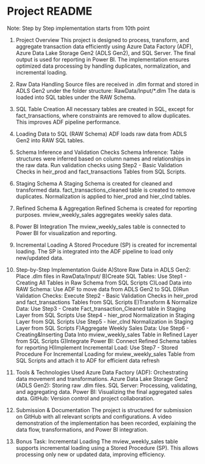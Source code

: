 # Project README

Note: Step by Step implementation starts from 10th point

1. Project Overview
		This project is designed to process, transform, and aggregate transaction data efficiently using Azure Data Factory (ADF), Azure Data Lake Storage Gen2 (ADLS Gen2), and SQL Server. The final output is used for reporting in Power BI. The implementation ensures optimized data processing by handling duplicates, normalization, and incremental loading.


2. Raw Data Handling
		Source files are received in .dlm format and stored in ADLS Gen2 under the folder structure: RawData/Input/*.dlm
		The data is loaded into SQL tables under the RAW Schema.


3. SQL Table Creation
		All necessary tables are created in SQL, except for fact_transactions, where constraints are removed to allow duplicates. This improves ADF pipeline performance.


4. Loading Data to SQL (RAW Schema)
		ADF loads raw data from ADLS Gen2 into RAW SQL tables.


5. Schema Inference and Validation Checks
		Schema Inference: Table structures were inferred based on column names and relationships in the raw data.
		Run validation checks using Step2 - Basic Validation Checks in heir_prod and fact_transactions Tables from SQL Scripts.


6. Staging Schema
		A Staging Schema is created for cleaned and transformed data.
		fact_transactions_cleaned table is created to remove duplicates.
		Normalization is applied to hier_prod and hier_clnd tables.


7. Refined Schema & Aggregation
		Refined Schema is created for reporting purposes.
		mview_weekly_sales aggregates weekly sales data.


8. Power BI Integration
		The mview_weekly_sales table is connected to Power BI for visualization and reporting.


9. Incremental Loading
		A Stored Procedure (SP) is created for incremental loading.
		The SP is integrated into the ADF pipeline to load only new/updated data.


10. Step-by-Step Implementation Guide
		A)Store Raw Data in ADLS Gen2: Place .dlm files in RawData/Input/
		B)Create SQL Tables: Use Step1 - Creating All Tables in Raw Schema from SQL Scripts
		C)Load Data into RAW Schema: Use ADF to move data from ADLS Gen2 to SQL
		D)Run Validation Checks: Execute Step2 - Basic Validation Checks in heir_prod and fact_transactions Tables from SQL Scripts
		E)Transform & Normalize Data: 
			Use Step3 - Create Fact_transaction_Cleaned table in Staging Layer from SQL Scripts
			Use Step4 - hier_prod Normalization in Staging Layer from SQL Scripts
			Use Step5 - hier_clnd Normalization in Staging Layer from SQL Scripts
		F)Aggregate Weekly Sales Data:
			Use Step6 - Creating&Inserting Data Into mview_weekly_sales Table in Refined Layer from SQL Scripts
		G)Integrate Power BI: Connect Refined Schema tables for reporting
		H)Implement Incremental Load:
			Use Step7 - Stored Procedure For Incremental Loading for mview_weekly_sales Table from SQL Scripts and attach it to ADF for efficient data refresh


11. Tools & Technologies Used
		Azure Data Factory (ADF): Orchestrating data movement and transformations.
		Azure Data Lake Storage Gen2 (ADLS Gen2): Storing raw .dlm files.
		SQL Server: Processing, validating, and aggregating data.
		Power BI: Visualizing the final aggregated sales data.
		GitHub: Version control and project collaboration.


12. Submission & Documentation
		The project is structured for submission on GitHub with all relevant scripts and configurations.
		A video demonstration of the implementation has been recorded, explaining the data flow, transformations, and Power BI integration.


13. Bonus Task: Incremental Loading
		The mview_weekly_sales table supports incremental loading using a Stored Procedure (SP).
		This allows processing only new or updated data, improving efficiency.